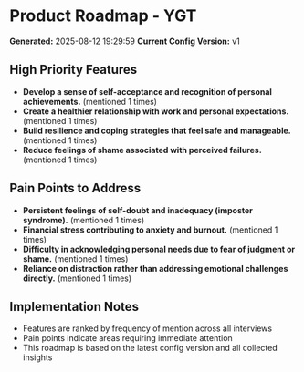 # Product Roadmap - YGT

**Generated:** 2025-08-12 19:29:59
**Current Config Version:** v1

## High Priority Features

- **Develop a sense of self-acceptance and recognition of personal achievements.** (mentioned 1 times)
- **Create a healthier relationship with work and personal expectations.** (mentioned 1 times)
- **Build resilience and coping strategies that feel safe and manageable.** (mentioned 1 times)
- **Reduce feelings of shame associated with perceived failures.** (mentioned 1 times)

## Pain Points to Address

- **Persistent feelings of self-doubt and inadequacy (imposter syndrome).** (mentioned 1 times)
- **Financial stress contributing to anxiety and burnout.** (mentioned 1 times)
- **Difficulty in acknowledging personal needs due to fear of judgment or shame.** (mentioned 1 times)
- **Reliance on distraction rather than addressing emotional challenges directly.** (mentioned 1 times)

## Implementation Notes

- Features are ranked by frequency of mention across all interviews
- Pain points indicate areas requiring immediate attention
- This roadmap is based on the latest config version and all collected insights
